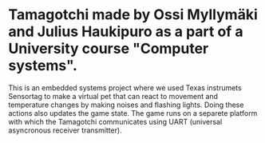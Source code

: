 # Tamagotchi made by Ossi Myllymäki and Julius Haukipuro as a part of a University course "Computer systems".

This is an embedded systems project where we used Texas instrumets Sensortag to make a virtual pet that can react to movement and temperature changes by making noises and flashing lights. Doing these actions also updates the game state. The game runs on a separete platform with which the Tamagotchi communicates using UART (universal asyncronous receiver transmitter).
